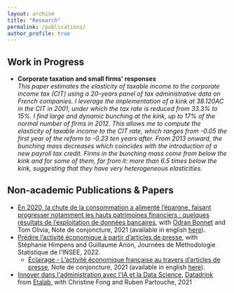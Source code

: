```yaml
---
layout: archive
title: "Research"
permalink: /publications/
author_profile: true
---
```


## Work in Progress

* **Corporate taxation and small firms' responses**\
_This paper estimates the elasticity of taxable income to the corporate income tax (CIT) using
a 20-years panel of tax administrative data on French companies. I leverage the implementation
of a kink at 38.120AC in the CIT in 2001, under which the tax rate is reduced from 33.3% to 15%.
I find large and dynamic bunching at the kink, up to 17% of the normal number of firms in 2012.
This allows me to compute the elasticity of taxable income to the CIT rate, which ranges from
-0.05 the first year of the reform to -0.23 ten years after. From 2013 onward, the bunching mass
decreases which coincides with the introduction of a new payroll tax credit. Firms in the bunching
mass come from below the kink and for some of them, far from it: more than 6.5 times below the
kink, suggesting that they have very heterogeneous elasticities._


## Non-academic Publications & Papers
* [En 2020, la chute de la consommation a alimenté l’épargne, faisant progresser notamment les hauts patrimoines financiers : quelques résultats de l’exploitation de données bancaires](https://www.insee.fr/fr/statistiques/5232043?sommaire=5232077), with [Odran Bonnet](https://www.odranbonnet.com) and Tom Olivia, Note de conjoncture, 2021 (available in english [here](https://www.insee.fr/en/statistiques/5351886?sommaire=5233864)).
* [Prédire l’activité économique à partir d’articles de presse](http://jms-insee.fr/jms2022s19_2/), with Stéphanie Himpens and Guillaume Arion, Journées de Méthodologie Statistique de l'INSEE, 2022.
  + [Éclairage - L’activité économique française au travers d’articles de presse](https://www.insee.fr/fr/statistiques/5232051?sommaire=5232077), Note de conjoncture, 2021 (available in english [here](https://www.insee.fr/en/statistiques/5351871?sommaire=5233864)).
* [Innover dans l'administration avec l'IA et la Data Science](https://www.dailymotion.com/video/x84hp0x), [Datadrink](https://www.etalab.gouv.fr/communaute/) from [Etalab](https://www.etalab.gouv.fr/), with Christine Fong and Ruben Partouche, 2021

